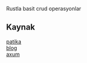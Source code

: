 Rustla basit crud operasyonlar

## Kaynak

[patika](https://www.patika.dev/tr)  
[blog](https://carlosmv.hashnode.dev/creating-a-rest-api-with-axum-sqlx-rust)  
[axum](https://docs.rs/axum/latest/axum/)

